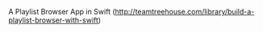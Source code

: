 A Playlist Browser App in Swift
(http://teamtreehouse.com/library/build-a-playlist-browser-with-swift)
